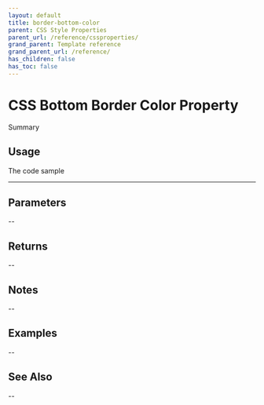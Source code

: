 ```yaml
---
layout: default
title: border-bottom-color
parent: CSS Style Properties
parent_url: /reference/cssproperties/
grand_parent: Template reference
grand_parent_url: /reference/
has_children: false
has_toc: false
---
```


# CSS Bottom Border Color Property

Summary

## Usage

 The code sample

---

## Parameters

--

## Returns 

--

## Notes


-- 

## Examples


--


## See Also


--

